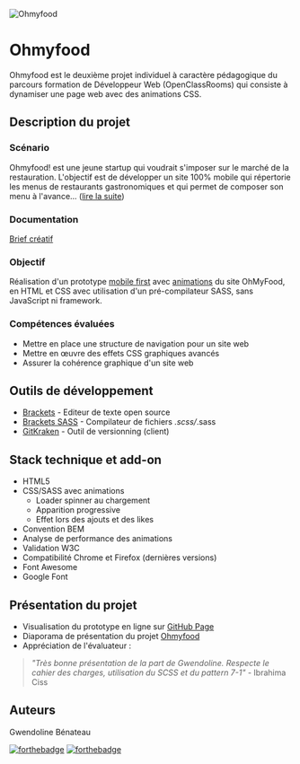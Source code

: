 ![Ohmyfood](https://github.com/GwendolineB/Ohmyfood/blob/master/docs/Presentation-projet-3.jpg)



# Ohmyfood 
Ohmyfood est le deuxième projet individuel à caractère pédagogique du parcours formation de Développeur Web (OpenClassRooms) qui consiste à dynamiser une page web avec des animations CSS.

## Description du projet
### Scénario
Ohmyfood! est une jeune startup qui voudrait s'imposer sur le marché de la restauration. L'objectif est de développer un site 100% mobile qui répertorie les menus de restaurants gastronomiques et qui permet de composer son menu à l'avance... ([lire la suite](https://github.com/GwendolineB/GwendolineB_3_22022021/blob/master/docs/DW-Projet2-OpenClassrooms.pdf))

### Documentation 
[Brief créatif](https://github.com/GwendolineB/Ohmyfood/blob/master/docs/BriefCreatif-Ohmyfood.pdf)

### Objectif
Réalisation d'un prototype [mobile first](https://github.com/GwendolineB/Ohmyfood/tree/master/docs/maquettes) avec [animations](https://github.com/GwendolineB/Ohmyfood/tree/master/docs/Animations) du site OhMyFood, en HTML et CSS avec utilisation d'un pré-compilateur SASS, sans JavaScript ni framework.


### Compétences évaluées
- Mettre en place une structure de navigation pour un site web
- Mettre en œuvre des effets CSS graphiques avancés
- Assurer la cohérence graphique d'un site web

## Outils de développement
- [Brackets](https://brackets.io/) - Editeur de texte open source
- [Brackets SASS](https://github.com/jasonsanjose/brackets-sass) - Compilateur de fichiers *.scss/*.sass
- [GitKraken](https://www.gitkraken.com/) - Outil de versionning (client)

## Stack technique et add-on
- HTML5
- CSS/SASS avec animations
    - Loader spinner au chargement
    - Apparition progressive 
    - Effet lors des ajouts et des likes
- Convention BEM
- Analyse de performance des animations
- Validation W3C
- Compatibilité Chrome et Firefox (dernières versions)
- Font Awesome 
- Google Font

## Présentation du projet
- Visualisation du prototype en ligne sur [GitHub Page](https://gwendolineb.github.io/Ohmyfood/)
- Diaporama de présentation du projet [Ohmyfood](https://www.canva.com/design/DAEZnT0x0Vk/VFLHrd7f-rQRtbkPYyhuXQ/view?utm_content=DAEZnT0x0Vk&utm_campaign=designshare&utm_medium=link&utm_source=sharebutton)
- Appréciation de l'évaluateur : 
> *"Très bonne présentation de la part de Gwendoline. Respecte le cahier des charges, utilisation du SCSS et du pattern 7-1"* - Ibrahima Ciss

## Auteurs
Gwendoline Bénateau

[![forthebadge](https://img.shields.io/badge/Instagram-E4405F?style=for-the-badge&logo=instagram&logoColor=white)](https://www.instagram.com/cswag.fr/) [![forthebadge](https://img.shields.io/badge/LinkedIn-0077B5?style=for-the-badge&logo=linkedin&logoColor=white)](https://www.linkedin.com/in/gwendoline-cswag)
